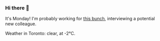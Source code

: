 ### Hi there :wave:

It's Monday! I'm probably working for [this bunch](https://github.com/kohofinancial), interviewing a potential new colleague.

Weather in Toronto: clear, at -2°C.
